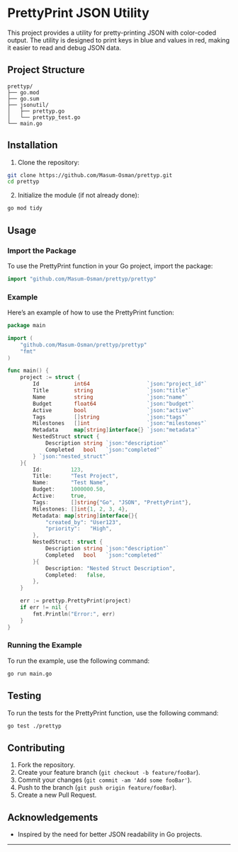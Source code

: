 # PrettyPrint JSON Utility

This project provides a utility for pretty-printing JSON with color-coded output. The utility is designed to print keys in blue and values in red, making it easier to read and debug JSON data.

## Project Structure

```
prettyp/
├── go.mod
├── go.sum
├── jsonutil/
│   ├── prettyp.go
│   └── prettyp_test.go
└── main.go
```

## Installation

1. Clone the repository:

```sh
git clone https://github.com/Masum-Osman/prettyp.git
cd prettyp
```

2. Initialize the module (if not already done):

```sh
go mod tidy
```

## Usage

### Import the Package

To use the PrettyPrint function in your Go project, import the package:

```go
import "github.com/Masum-Osman/prettyp/prettyp"
```

### Example

Here’s an example of how to use the PrettyPrint function:

```go
package main

import (
    "github.com/Masum-Osman/prettyp/prettyp"
    "fmt"
)

func main() {
    project := struct {
        Id           int64                  `json:"project_id"`
        Title        string                 `json:"title"`
        Name         string                 `json:"name"`
        Budget       float64                `json:"budget"`
        Active       bool                   `json:"active"`
        Tags         []string               `json:"tags"`
        Milestones   []int                  `json:"milestones"`
        Metadata     map[string]interface{} `json:"metadata"`
        NestedStruct struct {
            Description string `json:"description"`
            Completed   bool   `json:"completed"`
        } `json:"nested_struct"`
    }{
        Id:         123,
        Title:      "Test Project",
        Name:       "Test Name",
        Budget:     1000000.50,
        Active:     true,
        Tags:       []string{"Go", "JSON", "PrettyPrint"},
        Milestones: []int{1, 2, 3, 4},
        Metadata: map[string]interface{}{
            "created_by": "User123",
            "priority":   "High",
        },
        NestedStruct: struct {
            Description string `json:"description"`
            Completed   bool   `json:"completed"`
        }{
            Description: "Nested Struct Description",
            Completed:   false,
        },
    }

    err := prettyp.PrettyPrint(project)
    if err != nil {
        fmt.Println("Error:", err)
    }
}
```

### Running the Example

To run the example, use the following command:

```sh
go run main.go
```

## Testing

To run the tests for the PrettyPrint function, use the following command:

```sh
go test ./prettyp
```

<!-- ## License

This project is licensed under the MIT License - see the [LICENSE](LICENSE) file for details. -->

## Contributing

1. Fork the repository.
2. Create your feature branch (`git checkout -b feature/fooBar`).
3. Commit your changes (`git commit -am 'Add some fooBar'`).
4. Push to the branch (`git push origin feature/fooBar`).
5. Create a new Pull Request.

## Acknowledgements

- Inspired by the need for better JSON readability in Go projects.

---
